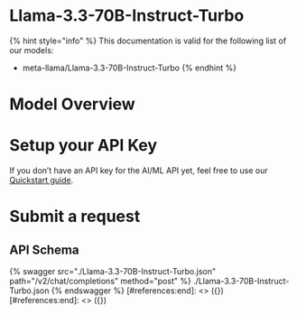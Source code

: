 [#references:start]: <> ({ "template": "openapi" })
[#references:start]: <> ({ "template": "openapi" })
# Llama-3.3-70B-Instruct-Turbo

{% hint style="info" %}
This documentation is valid for the following list of our models:
* meta-llama/Llama-3.3-70B-Instruct-Turbo
{% endhint %}

# Model Overview


# Setup your API Key
If you don’t have an API key for the AI/ML API yet, feel free to use our [Quickstart guide](https://docs.aimlapi.com/quickstart/setting-up).

# Submit a request
## API Schema
{% swagger src="./Llama-3.3-70B-Instruct-Turbo.json" path="/v2/chat/completions" method="post" %}
./Llama-3.3-70B-Instruct-Turbo.json
{% endswagger %}
[#references:end]: <> ({})
[#references:end]: <> ({})